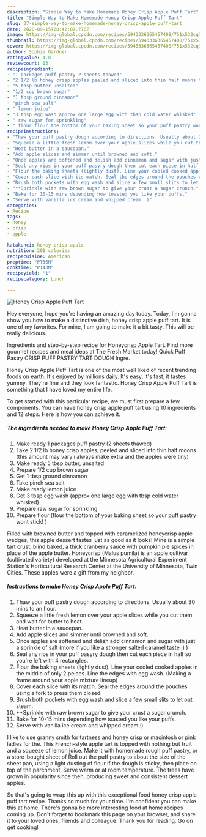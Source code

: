 ```yaml
---
description: "Simple Way to Make Homemade Honey Crisp Apple Puff Tart"
title: "Simple Way to Make Homemade Honey Crisp Apple Puff Tart"
slug: 37-simple-way-to-make-homemade-honey-crisp-apple-puff-tart
date: 2020-09-15T20:42:07.776Z
image: https://img-global.cpcdn.com/recipes/5943336365457408/751x532cq70/honey-crisp-apple-puff-tart-recipe-main-photo.jpg
thumbnail: https://img-global.cpcdn.com/recipes/5943336365457408/751x532cq70/honey-crisp-apple-puff-tart-recipe-main-photo.jpg
cover: https://img-global.cpcdn.com/recipes/5943336365457408/751x532cq70/honey-crisp-apple-puff-tart-recipe-main-photo.jpg
author: Sophie Gardner
ratingvalue: 4.8
reviewcount: 13
recipeingredient:
- "1 packages puff pastry 2 sheets thawed"
- "2 1/2 lb honey crisp apples peeled and sliced into thin half moons this amount may vary i always make extra and the apples were tiny"
- "5 tbsp butter unsalted"
- "1/2 cup brown sugar"
- "1 tbsp ground cinnamon"
- "pinch sea salt"
- " lemon juice"
- "3 tbsp egg wash approx one large egg with tbsp cold water whisked"
- " raw sugar for sprinkling"
- " flour flour the bottom of your baking sheet so your puff pastry wont stick "
recipeinstructions:
- "Thaw your puff pastry dough according to directions. Usually about 30 mins to an hour."
- "Squeeze a little fresh lemon over your apple slices while you cut them and wait for butter to heat."
- "Heat butter in a saucepan."
- "Add apple slices and simmer until browned and soft."
- "Once apples are softened and delish add cinnamon and sugar with just a sprinkle of salt (more if you like a stronger salted caramel taste ;) )"
- "Seal any rips in your puff pasyry dough then cut each piece in half so you&#39;re left with 4 rectangles."
- "Flour the baking sheets (lightly dust). Line your cooled cooked apples in the middle of only 2 peices.  Line the edges with egg wash. (Making a frame around your apple mixture lineup)"
- "Cover each slice with its match. Seal the edges around the pouches using a fork to press them closed."
- "Brush both pockets with egg wash and slice a few small slits to let out steam."
- "**Sprinkle with raw brown sugar to give your crust a sugar crunch."
- "Bake for 10-15 mins depending how toasted you like your puffs."
- "Serve with vanilla ice cream and whipped cream :)"
categories:
- Recipe
tags:
- honey
- crisp
- apple

katakunci: honey crisp apple 
nutrition: 201 calories
recipecuisine: American
preptime: "PT36M"
cooktime: "PT43M"
recipeyield: "1"
recipecategory: Lunch

---
```



![Honey Crisp Apple Puff Tart](https://img-global.cpcdn.com/recipes/5943336365457408/751x532cq70/honey-crisp-apple-puff-tart-recipe-main-photo.jpg)

Hey everyone, hope you're having an amazing day today. Today, I'm gonna show you how to make a distinctive dish, honey crisp apple puff tart. It is one of my favorites. For mine, I am going to make it a bit tasty. This will be really delicious.

Ingredients and step-by-step recipe for Honeycrisp Apple Tart. Find more gourmet recipes and meal ideas at The Fresh Market today! Quick Puff Pastry CRISP PUFF PASTRY TART DOUGH Ingre.

Honey Crisp Apple Puff Tart is one of the most well liked of recent trending foods on earth. It's enjoyed by millions daily. It's easy, it's fast, it tastes yummy. They're fine and they look fantastic. Honey Crisp Apple Puff Tart is something that I have loved my entire life.


To get started with this particular recipe, we must first prepare a few components. You can have honey crisp apple puff tart using 10 ingredients and 12 steps. Here is how you can achieve it.

##### The ingredients needed to make Honey Crisp Apple Puff Tart:

1. Make ready 1 packages puff pastry (2 sheets thawed)
1. Take 2 1/2 lb honey crisp apples, peeled and sliced into thin half moons (this amount may vary i always make extra and the apples were tiny)
1. Make ready 5 tbsp butter, unsalted
1. Prepare 1/2 cup brown sugar
1. Get 1 tbsp ground cinnamon
1. Take pinch sea salt
1. Make ready  lemon juice
1. Get 3 tbsp egg wash (approx one large egg with tbsp cold water whisked)
1. Prepare  raw sugar for sprinkling
1. Prepare  flour (flour the bottom of your baking sheet so your puff pastry wont stick! )


Filled with browned butter and topped with caramelized honeycrisp apple wedges, this apple dessert tastes just as good as it looks! Mine is a simple tart crust, blind baked, a thick cranberry sauce with pumpkin pie spices in place of the apple butter. Honeycrisp (Malus pumila) is an apple cultivar (cultivated variety) developed at the Minnesota Agricultural Experiment Station&#39;s Horticultural Research Center at the University of Minnesota, Twin Cities. These apples were a gift from my neighbor. 

##### Instructions to make Honey Crisp Apple Puff Tart:

1. Thaw your puff pastry dough according to directions. Usually about 30 mins to an hour.
1. Squeeze a little fresh lemon over your apple slices while you cut them and wait for butter to heat.
1. Heat butter in a saucepan.
1. Add apple slices and simmer until browned and soft.
1. Once apples are softened and delish add cinnamon and sugar with just a sprinkle of salt (more if you like a stronger salted caramel taste ;) )
1. Seal any rips in your puff pasyry dough then cut each piece in half so you&#39;re left with 4 rectangles.
1. Flour the baking sheets (lightly dust). Line your cooled cooked apples in the middle of only 2 peices.  Line the edges with egg wash. (Making a frame around your apple mixture lineup)
1. Cover each slice with its match. Seal the edges around the pouches using a fork to press them closed.
1. Brush both pockets with egg wash and slice a few small slits to let out steam.
1. **Sprinkle with raw brown sugar to give your crust a sugar crunch.
1. Bake for 10-15 mins depending how toasted you like your puffs.
1. Serve with vanilla ice cream and whipped cream :)


I like to use granny smith for tartness and honey crisp or macintosh or pink ladies for the. This French-style apple tart is topped with nothing but fruit and a squeeze of lemon juice. Make it with homemade rough puff pastry, or a store-bought sheet of Roll out the puff pastry to about the size of the sheet pan, using a light dusting of flour if the dough is sticky, then place on top of the parchment. Serve warm or at room temperature. The trees have grown in popularity since then, producing sweet and consistent dessert apples. 

So that's going to wrap this up with this exceptional food honey crisp apple puff tart recipe. Thanks so much for your time. I'm confident you can make this at home. There's gonna be more interesting food at home recipes coming up. Don't forget to bookmark this page on your browser, and share it to your loved ones, friends and colleague. Thank you for reading. Go on get cooking!
